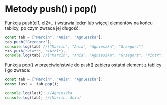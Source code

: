# Metody push() i pop()

Funkcja push(el1, el2*...) wstawia jeden lub więcej elementów na końcu tablicy, po czym zwraca jej długość:

```js
const tab = ["Marcin", "Ania", "Agnieszka"];
tab.push("Grzegorz");
console.log(tab) //["Marcin", "Ania", "Agnieszka", "Grzegorz"]
tab.push("Piotr", "Karol");
console.log(tab) //["Marcin", "Ania", "Agnieszka", "Grzegorz", "Piotr", "Karol"]
```

Funkcja pop() w przeciwieństwie do push() zabiera ostatni element z tablicy i go zwraca:

```js
const tab = ["Marcin", "Ania", "Agnieszka"];
const last =  tab.pop();

console.log(last); //Agnieszka
console.log(tab); //[Marcin, Ania]
```